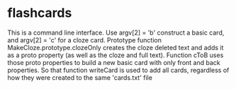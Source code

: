 # flashcards

This is a command line interface.  Use argv[2] = 'b' construct a basic card, 
and argv[2] = 'c' for a cloze card.  Prototype function MakeCloze.prototype.clozeOnly
creates the cloze deleted text and adds it as a proto property (as well as the cloze 
and full text).  Function cToB uses those proto properties to build a new basic card 
with only front and back properties. So that function writeCard is used to add all
cards, regardless of how they were created to the same 'cards.txt' file